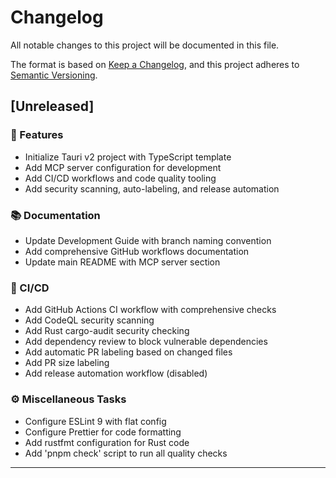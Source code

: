 # Changelog

All notable changes to this project will be documented in this file.

The format is based on [Keep a Changelog](https://keepachangelog.com/en/1.0.0/),
and this project adheres to [Semantic Versioning](https://semver.org/spec/v2.0.0.html).

## [Unreleased]

### 🚀 Features

- Initialize Tauri v2 project with TypeScript template
- Add MCP server configuration for development
- Add CI/CD workflows and code quality tooling
- Add security scanning, auto-labeling, and release automation

### 📚 Documentation

- Update Development Guide with branch naming convention
- Add comprehensive GitHub workflows documentation
- Update main README with MCP server section

### 👷 CI/CD

- Add GitHub Actions CI workflow with comprehensive checks
- Add CodeQL security scanning
- Add Rust cargo-audit security checking
- Add dependency review to block vulnerable dependencies
- Add automatic PR labeling based on changed files
- Add PR size labeling
- Add release automation workflow (disabled)

### ⚙️ Miscellaneous Tasks

- Configure ESLint 9 with flat config
- Configure Prettier for code formatting
- Add rustfmt configuration for Rust code
- Add 'pnpm check' script to run all quality checks

---

<!-- generated by git-cliff -->
